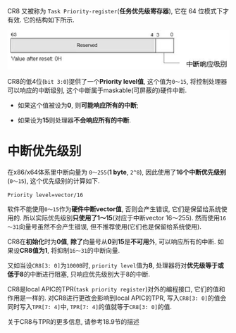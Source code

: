 
CR8 又被称为 `Task Priority-register`(**任务优先级寄存器**), 它在 64 位模式下才有效. 它的结构如下所示. 

![2021-04-15-21-43-41.png](./images/2021-04-15-21-43-41.png)

CR8的低4位(`bit 3:0`)提供了一个**Priority level值**, 这个值为`0～15`, 将控制处理器可以响应的中断级别, 这个中断属于maskable(可屏蔽的)硬件中断. 

* 如果这个值被设为**0**, 则**可能响应所有的中断**;

* 如果设为**15**则处理器**不会响应所有的中断**. 

# 中断优先级别

在x86/x64体系里中断向量为 `0～255`(**1 byte**, `2^8`), 因此使用了**16个中断优先级别**(`0～15`), 这个优先级别的计算如下. 

```
Priority level=vector/16
```

软件不能使用`0～15`作为**硬件中断vector值**, 否则会产生错误, 它们是保留给系统使用的. 所以实际优先级别**只使用了1～15**(对应于中断vector 16～255). 然而使用`16～31`向量号虽然不会产生错误, 但不推荐使用(它们也是保留给系统使用). 

CR8在**初始化**时为**0值**, **除了**向量号从**0**到**15**是**不可用**外, 可以响应所有的中断. 如果设**CR8值为1**, 将抑制`16～31`的中断向量. 

又如当设`CR8[3: 0]`为`1000B`时, `priority level`值为**8**, 处理器将对**优先级等于或低于8**的中断进行阻塞, 只响应优先级别大于8的中断. 

CR8是local APIC的TPR(`task priority register`)对外的编程接口, 它们的值和作用是一样的. 对CR8进行更改会影响到local APIC的TPR, 写入`CR8[3: 0]`的值会同时写入`TPR[7: 4]`中, `TPR[7: 4]`的值就等于`CR8[3: 0]`的值. 

关于CR8与TPR的更多信息, 请参考18.9节的描述